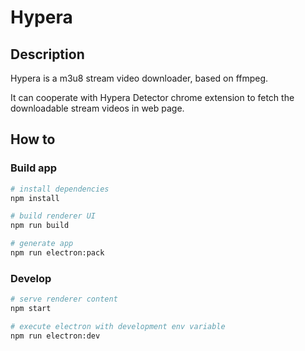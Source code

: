Hypera
===
## Description
Hypera is a m3u8 stream video downloader, based on ffmpeg.  
  
It can cooperate with Hypera Detector chrome extension to fetch the downloadable stream videos in web page.

## How to 
### Build app
```bash
# install dependencies
npm install

# build renderer UI
npm run build

# generate app
npm run electron:pack
```

### Develop
```bash
# serve renderer content
npm start

# execute electron with development env variable
npm run electron:dev
```